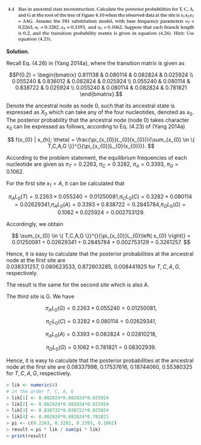 <p>
  <img src=img/4.4-P.png>
</p>

**Solution.**

Recall Eq. (4.26) in (Yang 2014a), where the transition matrix is given
as

$$P(0.2) = \begin{bmatrix}
0.811138 & 0.080114 & 0.082824 & 0.025924 \\
0.055240 & 0.836012 & 0.082824 & 0.025924 \\
0.055240 & 0.080114 & 0.838722 & 0.025924 \\
0.055240 & 0.080114 & 0.082824 & 0.781821
\end{bmatrix}.$$

Denote the ancestral node as node 0, such that its ancestral state is
expressed as $X_{0}$ which can take any of the four nucleotides, denoted
as $x_{0}$. The posterior probability that the ancestral node (node 0)
takes character $x_{0}$ can be expressed as follows, according to Eq.
(4.23) of (Yang 2014a)

$$
f(x_{0} | x_{h}; \theta) = \frac{\pi_{x_{0}}L_{0}(x_{0})}{\sum_{x_{0} \in \{ T,C,A,G \}}^{}{\pi_{x_{0}}L_{0}(x_{0})}}.
$$

According to the problem statement, the equilibrium frequencies of each
nucleotide are given as
$\pi_{T} = 0.2263,\ \pi_{C} = 0.3282,\ \pi_{A} = 0.3393,\ \pi_{G} = 0.1062.$

For the first site $x_{1} = A$, it can be calculated that

$${\pi_{A}L_{0}(T) = 0.2263 \times 0.055240 = 0.01250081,
}{\pi_{C}L_{0}(C) = 0.3282 \times 0.080114 = 0.02629341,
}{\pi_{A}L_{0}(A) = 0.3393 \times 0.838722 = 0.2845784,
}{\pi_{G}L_{0}(G) = 0.1062 \times 0.025924 = 0.002753129.}$$

Accordingly, we obtain

$$
\sum_{x_{0} \in \{ T,C,A,G \}}^{}{\pi_{x_{0}}L_{0}\left( x_{0} \right)} = 0.01250081 + 0.02629341 + 0.2845784 + 0.002753129 = 0.3261257.
$$


Hence, it is easy to calculate that the posterior probabilities at the
ancestral node at the first site are
$0.038331257,\ 0.080623533,\ 0.872603285,\ 0.008441925$ for $T,C,A,G$,
respectively.

The result is the same for the second site which is also A.

The third site is G. We have

$$\pi_{A}L_{0}(G) = 0.2263 \times 0.055240 = 0.01250081,$$

$$\pi_{C}L_{0}(C) = 0.3282 \times 0.080114 = 0.02629341,$$

$$\pi_{A}L_{0}(A) = 0.3393 \times 0.082824 = 0.02810218,$$

$$\pi_{G}L_{0}(G) = 0.1062 \times 0.781821 = 0.08302939.$$

Hence, it is easy to calculate that the posterior probabilities at the
ancestral node at the first site are 0.08337998, 0.17537616, 0.18744060,
0.55380325 for $T,C,A,G$, respectively.

```R
> lik <- numeric(4)
# in the order T, C, A, G
> lik[1] <- 0.082824*0.082824*0.025924
> lik[2] <- 0.082824*0.082824*0.025924
> lik[3] <- 0.838722*0.838722*0.025924
> lik[4] <- 0.082824*0.082824*0.781821
> pi <- c(0.2263, 0.3282, 0.3393, 0.1062)
> result = pi * lik / sum(pi * lik)
> print(result)
```

